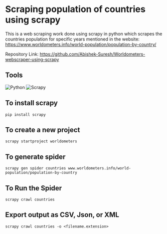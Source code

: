 # Scraping population of countries using scrapy 

This is a web scraping work done using scrapy in python which scrapes the countries population for specific years mentioned in the website: https://www.worldometers.info/world-population/population-by-country/

Repository Link: https://github.com/Abishek-Suresh/Worldometers-webscraper-using-scrapy

## Tools
![Python](https://img.shields.io/badge/Python-FFD43B?style=for-the-badge)
![Scrapy](https://img.shields.io/badge/Scrapy-FFD43B?style=for-the-badge&logo=Scrapy)

## To install scrapy
    
    pip install scrapy
    
## To create a new project
    
    scrapy startproject worldometers
    
## To generate spider
    
    scrapy gen spider countries www.worldometers.info/world-population/population-by-country

## To Run the Spider

    scrapy crawl countries

## Export output as CSV, Json, or XML

    scrapy crawl countries -o <filename.extension>
